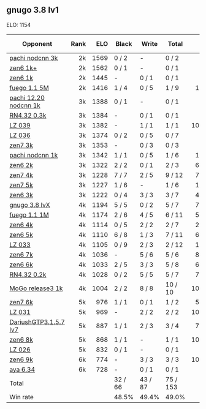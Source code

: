 ## gnugo 3.8 lv1 ##

ELO: 1154

Opponent | Rank | ELO | Black | Write | Total | Win rate
---------|-----:|----:|-------|-------|-------|-------:
[pachi nodcnn 3k](pachi%20nodcnn%203k.md) | 2k | 1569 | 0 / 2 | - | 0 / 2 | 0.0%
[zen6 1k+](zen6%201k+.md) | 2k | 1562 | 0 / 1 | - | 0 / 1 | 0.0%
[zen6 1k](zen6%201k.md) | 2k | 1445 | - | 0 / 1 | 0 / 1 | 0.0%
[fuego 1.1 5M](fuego%201.1%205M.md) | 2k | 1416 | 1 / 4 | 0 / 5 | 1 / 9 | 11.1%
[pachi 12.20 nodcnn 1k](pachi%2012.20%20nodcnn%201k.md) | 3k | 1388 | 0 / 1 | - | 0 / 1 | 0.0%
[RN4.32 0.3k](RN4.32%200.3k.md) | 3k | 1384 | - | 0 / 1 | 0 / 1 | 0.0%
[LZ 039](LZ%20039.md) | 3k | 1382 | - | 1 / 1 | 1 / 1 | 100.0%
[LZ 036](LZ%20036.md) | 3k | 1374 | 0 / 2 | 0 / 5 | 0 / 7 | 0.0%
[zen7 3k](zen7%203k.md) | 3k | 1353 | - | 0 / 3 | 0 / 3 | 0.0%
[pachi nodcnn 1k](pachi%20nodcnn%201k.md) | 3k | 1342 | 1 / 1 | 0 / 5 | 1 / 6 | 16.7%
[zen6 2k](zen6%202k.md) | 3k | 1322 | 2 / 2 | 0 / 1 | 2 / 3 | 66.7%
[zen7 4k](zen7%204k.md) | 3k | 1228 | 7 / 7 | 2 / 5 | 9 / 12 | 75.0%
[zen7 5k](zen7%205k.md) | 3k | 1227 | 1 / 6 | - | 1 / 6 | 16.7%
[zen6 3k](zen6%203k.md) | 3k | 1222 | 0 / 4 | 3 / 3 | 3 / 7 | 42.9%
[gnugo 3.8 lvX](gnugo%203.8%20lvX.md) | 4k | 1194 | 5 / 5 | 0 / 2 | 5 / 7 | 71.4%
[fuego 1.1 1M](fuego%201.1%201M.md) | 4k | 1174 | 2 / 6 | 4 / 5 | 6 / 11 | 54.5%
[zen6 4k](zen6%204k.md) | 4k | 1114 | 0 / 5 | 2 / 2 | 2 / 7 | 28.6%
[zen6 5k](zen6%205k.md) | 4k | 1110 | 6 / 8 | 1 / 3 | 7 / 11 | 63.6%
[LZ 033](LZ%20033.md) | 4k | 1105 | 0 / 9 | 2 / 3 | 2 / 12 | 16.7%
[zen6 7k](zen6%207k.md) | 4k | 1036 | - | 5 / 6 | 5 / 6 | 83.3%
[zen6 6k](zen6%206k.md) | 4k | 1033 | 2 / 5 | 3 / 3 | 5 / 8 | 62.5%
[RN4.32 0.2k](RN4.32%200.2k.md) | 4k | 1028 | 0 / 2 | 5 / 5 | 5 / 7 | 71.4%
[MoGo release3 1k](MoGo%20release3%201k.md) | 4k | 1004 | 2 / 2 | 8 / 8 | 10 / 10 | 100.0%
[zen7 6k](zen7%206k.md) | 5k | 976 | 1 / 1 | 0 / 1 | 1 / 2 | 50.0%
[LZ 031](LZ%20031.md) | 5k | 969 | - | 2 / 2 | 2 / 2 | 100.0%
[DariushGTP3.1.5.7 lv7](DariushGTP3.1.5.7%20lv7.md) | 5k | 887 | 1 / 1 | 2 / 3 | 3 / 4 | 75.0%
[zen6 8k](zen6%208k.md) | 5k | 868 | 1 / 1 | - | 1 / 1 | 100.0%
[LZ 026](LZ%20026.md) | 5k | 832 | 0 / 1 | - | 0 / 1 | 0.0%
[zen6 9k](zen6%209k.md) | 6k | 774 | - | 3 / 3 | 3 / 3 | 100.0%
[aya 6.34](aya%206.34.md) | 6k | 728 | - | 0 / 1 | 0 / 1 | 0.0%
Total | | | 32 / 66 | 43 / 87 | 75 / 153 | 
Win rate| | | 48.5% | 49.4% | 49.0% | 

